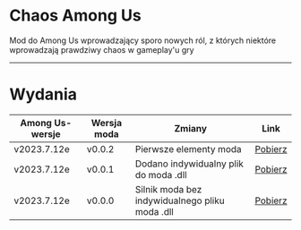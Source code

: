 # Chaos Among Us

Mod do Among Us wprowadzający sporo nowych ról, z których niektóre wprowadzają prawdziwy chaos w gameplay'u gry

--------------------
# Wydania

|Among Us-wersje|Wersja moda|Zmiany|Link|
|----------|--------|--------|-------|
|v2023.7.12e|v0.0.2|Pierwsze elementy moda|[Pobierz](https://github.com/XaQ1997/ChaosAmongUs/releases/download/v0.0.2/CaU.v0.0.2.zip)|
|v2023.7.12e|v0.0.1|Dodano indywidualny plik do moda .dll|[Pobierz](https://github.com/XaQ1997/ChaosAmongUs/releases/download/release/CaU.v0.0.1.zip)|
|v2023.7.12e|v0.0.0|Silnik moda bez indywidualnego pliku moda .dll|[Pobierz](https://github.com/XaQ1997/ChaosAmongUs/releases/download/releases/CaU.v0.0.0.zip)|
